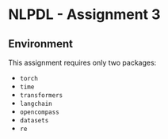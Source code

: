 # NLPDL - Assignment 3

## Environment 
This assignment requires only two packages:
- `torch`
- `time`
- `transformers`
- `langchain`
- `opencompass`
- `datasets`
- `re`
